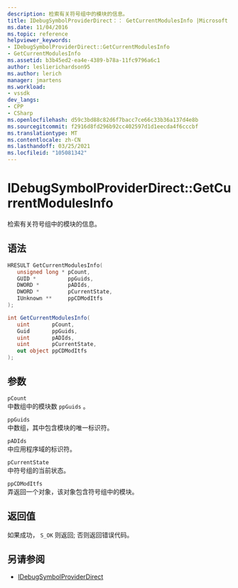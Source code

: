 ```yaml
---
description: 检索有关符号组中的模块的信息。
title: IDebugSymbolProviderDirect：： GetCurrentModulesInfo |Microsoft Docs
ms.date: 11/04/2016
ms.topic: reference
helpviewer_keywords:
- IDebugSymbolProviderDirect::GetCurrentModulesInfo
- GetCurrentModulesInfo
ms.assetid: b3b45ed2-ea4e-4389-b78a-11fc9796a6c1
author: leslierichardson95
ms.author: lerich
manager: jmartens
ms.workload:
- vssdk
dev_langs:
- CPP
- CSharp
ms.openlocfilehash: d59c3bd88c82d6f7bacc7ce66c33b36a137d4e8b
ms.sourcegitcommit: f2916d8fd296b92cc402597d1d1eecda4f6cccbf
ms.translationtype: MT
ms.contentlocale: zh-CN
ms.lasthandoff: 03/25/2021
ms.locfileid: "105081342"
---
```

# <a name="idebugsymbolproviderdirectgetcurrentmodulesinfo"></a>IDebugSymbolProviderDirect::GetCurrentModulesInfo
检索有关符号组中的模块的信息。

## <a name="syntax"></a>语法

```cpp
HRESULT GetCurrentModulesInfo(
   unsigned long * pCount,
   GUID *          ppGuids,
   DWORD *         pADIds,
   DWORD *         pCurrentState,
   IUnknown **     ppCDModItfs
);
```

```csharp
int GetCurrentModulesInfo(
   uint       pCount,
   Guid       ppGuids,
   uint       pADIds,
   uint       pCurrentState,
   out object ppCDModItfs
);
```

## <a name="parameters"></a>参数
`pCount`\
中数组中的模块数 `ppGuids` 。

`ppGuids`\
中数组，其中包含模块的唯一标识符。

`pADIds`\
中应用程序域的标识符。

`pCurrentState`\
中符号组的当前状态。

`ppCDModItfs`\
弄返回一个对象，该对象包含符号组中的模块。

## <a name="return-value"></a>返回值
 如果成功， `S_OK` 则返回; 否则返回错误代码。

## <a name="see-also"></a>另请参阅
- [IDebugSymbolProviderDirect](../../../extensibility/debugger/reference/idebugsymbolproviderdirect.md)
